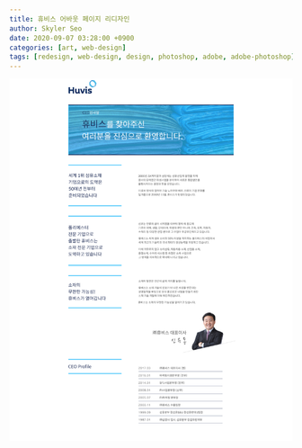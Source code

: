 ```yaml
---
title: 휴비스 어바웃 페이지 리디자인
author: Skyler Seo
date: 2020-09-07 03:28:00 +0900
categories: [art, web-design]
tags: [redesign, web-design, design, photoshop, adobe, adobe-photoshop]
---
```


![Huvis about page Redesign](/assets/img/design-work/huvis-about-page-redesign.jpg)
